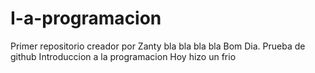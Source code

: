 # I-a-programacion
Primer repositorio creador por Zanty
bla bla bla bla
Bom Dia.
Prueba de github Introduccion a la programacion 
Hoy hizo un frio 
